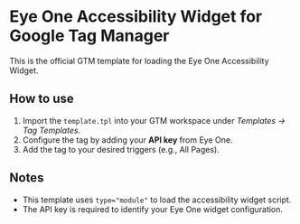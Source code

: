 # Eye One Accessibility Widget for Google Tag Manager

This is the official GTM template for loading the Eye One Accessibility Widget.

## How to use

1. Import the `template.tpl` into your GTM workspace under *Templates → Tag Templates*.
2. Configure the tag by adding your **API key** from Eye One.
3. Add the tag to your desired triggers (e.g., All Pages).

## Notes

- This template uses `type="module"` to load the accessibility widget script.
- The API key is required to identify your Eye One widget configuration.
